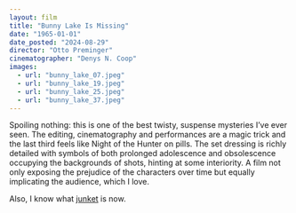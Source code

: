```yaml
---
layout: film
title: "Bunny Lake Is Missing"
date: "1965-01-01"
date_posted: "2024-08-29"
director: "Otto Preminger"
cinematographer: "Denys N. Coop"
images:
  - url: "bunny_lake_07.jpeg"
  - url: "bunny_lake_19.jpeg"
  - url: "bunny_lake_25.jpeg"
  - url: "bunny_lake_37.jpeg"
---
```


Spoiling nothing: this is one of the best twisty, suspense mysteries I’ve ever seen. The editing, cinematography and performances are a magic trick and the last third feels like Night of the Hunter on pills. The set dressing is richly detailed with symbols of both prolonged adolescence and obsolescence occupying the backgrounds of shots, hinting at some interiority. A film not only exposing the prejudice of the characters over time but equally implicating the audience, which I love.

Also, I know what [junket](https://en.wikipedia.org/wiki/Junket_(dessert)) is now.
